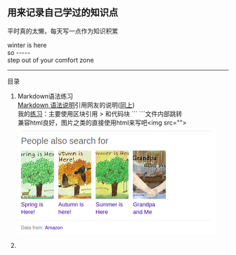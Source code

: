 ## 用来记录自己学过的知识点
平时真的太懒，每天写一点作为知识积累  

winter is here  
so  -----  
step out of your comfort zone  

--- 
 目录
1. Markdown语法练习  
    [Markdown 语法说明](http://www.appinn.com/markdown/)引用网友的说明([同上](http://wowubuntu.com/markdown/))  
    我的[练习](/testMd.md/)：主要使用区块引用 > 和代码块 \`\`\` \`\`\`文件内部跳转   
    兼容html良好，图片之类的直接使用html来写吧\<img src="">
    <img src="img/bing.png">
2. 
    ```
    ```
